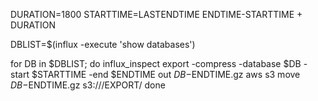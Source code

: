 DURATION=1800
STARTTIME=LASTENDTIME
ENDTIME-STARTTIME + DURATION

DBLIST=$(influx -execute 'show databases')

for DB in $DBLIST; do
  influx_inspect export -compress -database $DB -start $STARTTIME -end $ENDTIME out $DB-$ENDTIME.gz
  aws s3 move $DB-$ENDTIME.gz s3://<YOURBACKET>/EXPORT/
done


